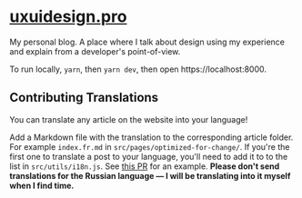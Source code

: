 # [uxuidesign.pro](https://uxuidesign.pro/)

My personal blog. A place where I talk about design using my experience and explain from a developer's point-of-view.

To run locally, `yarn`, then `yarn dev`, then open https://localhost:8000.

## Contributing Translations

You can translate any article on the website into your language!

Add a Markdown file with the translation to the corresponding article folder. For example `index.fr.md` in `src/pages/optimized-for-change/`. If you're the first one to translate a post to your language, you'll need to add it to to the list in `src/utils/i18n.js`. See [this PR](https://github.com/gaearon/indesign.io/pull/159) for an example. **Please don't send translations for the Russian language — I will be translating into it myself when I find time.**
